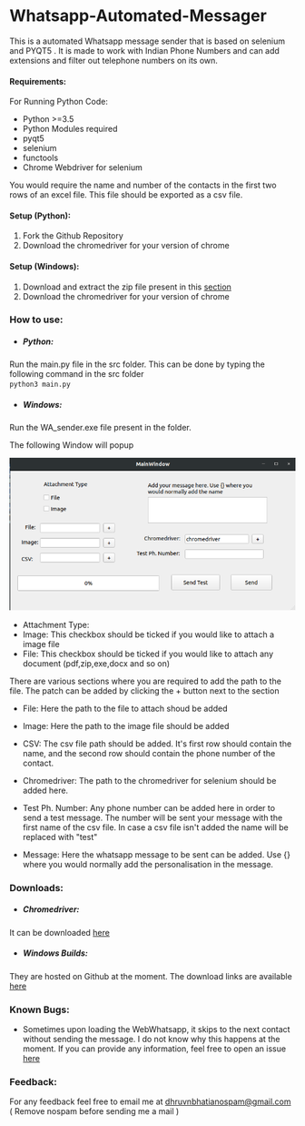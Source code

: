 # Whatsapp-Automated-Messager
This is a automated Whatsapp message sender that is based on selenium and PYQT5 .
It is made to work with Indian Phone Numbers and can add extensions and filter out telephone numbers on its own.

#### Requirements:
For Running Python Code:
* Python >=3.5
* Python Modules required
 * pyqt5
 * selenium
 * functools
* Chrome Webdriver for selenium

You would require the name and number of the contacts in the first two rows of an excel file. This file should be exported as a csv file.


#### Setup (Python):

1. Fork the Github Repository
2. Download the chromedriver for your version of chrome

#### Setup (Windows):

1. Download and extract the zip file present in this [section](#Downloads)
2. Download the chromedriver for your version of chrome


### How to use:
* ##### Python:
Run the main.py file in the src folder.
This can be done by typing the following command in the src folder <br> `python3 main.py`

* ##### Windows:
Run the WA_sender.exe file present in the folder.

The following Window will popup

![Popup](https://github.com/Manofmomo/Whatsapp-Automated-Messager/blob/main/img/popup.png)

* Attachment Type:
 * Image: This checkbox should be ticked if you would like to attach a image file
 * File: This checkbox should be ticked if you would like to attach any document (pdf,zip,exe,docx and so on)

There are various sections where you are required to add the path to the file.
The patch can be added by clicking the + button next to the section
* File: Here the path to the file to attach shoud be added
* Image: Here the path to the image file should be added
* CSV: The csv file path should be added. It's first row should contain the name, and the second row should contain the phone number of the contact.
* Chromedriver: The path to the chromedriver for selenium should be added here.

* Test Ph. Number: Any phone number can be added here in order to send a test message. The number will be sent your message with the first name of the csv file. In case a csv file isn't added the name will be replaced with "test"

* Message: Here the whatsapp message to be sent can be added. Use {} where you would normally add the personalisation in the message.

### Downloads:

 * ##### Chromedriver:
It can be downloaded [here](https://chromedriver.chromium.org/)

* ##### Windows Builds:
They are hosted on Github at the moment. The download links are available [here](https://github.com/Manofmomo/Whatsapp-Automated-Messager/releases/tag/1)

### Known Bugs:

* Sometimes upon loading the WebWhatsapp, it skips to the next contact without sending the message. I do not know why this happens at the moment. If you can provide any information, feel free to open an issue [here](https://github.com/Manofmomo/Whatsapp-Automated-Messager/issues)

### Feedback:
For any feedback feel free to email me at dhruvnbhatianospam@gmail.com ( Remove nospam before sending me a mail )
